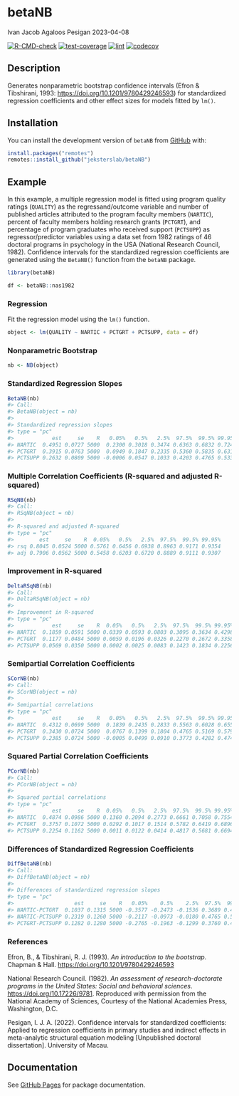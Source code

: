 betaNB
================
Ivan Jacob Agaloos Pesigan
2023-04-08

<!-- README.md is generated from README.Rmd. Please edit that file -->
<!-- badges: start -->

[![R-CMD-check](https://github.com/jeksterslab/betaNB/workflows/R-CMD-check/badge.svg)](https://github.com/jeksterslab/betaNB/actions)
[![test-coverage](https://github.com/jeksterslab/betaNB/actions/workflows/test-coverage.yaml/badge.svg)](https://github.com/jeksterslab/betaNB/actions/workflows/test-coverage.yaml)
[![lint](https://github.com/jeksterslab/betaNB/actions/workflows/lint.yaml/badge.svg)](https://github.com/jeksterslab/betaNB/actions/workflows/lint.yaml)
[![codecov](https://codecov.io/gh/jeksterslab/betaNB/branch/main/graph/badge.svg?token=KVLUET3DJ6)](https://codecov.io/gh/jeksterslab/betaNB)
<!-- badges: end -->

## Description

Generates nonparametric bootstrap confidence intervals (Efron &
Tibshirani, 1993: <https://doi.org/10.1201/9780429246593>) for
standardized regression coefficients and other effect sizes for models
fitted by `lm()`.

## Installation

<!--
You can install the CRAN release of `betaNB` with:

```r
install.packages("betaNB")
```
-->

You can install the development version of `betaNB` from
[GitHub](https://github.com/jeksterslab/betaNB) with:

``` r
install.packages("remotes")
remotes::install_github("jeksterslab/betaNB")
```

## Example

In this example, a multiple regression model is fitted using program
quality ratings (`QUALITY`) as the regressand/outcome variable and
number of published articles attributed to the program faculty members
(`NARTIC`), percent of faculty members holding research grants
(`PCTGRT`), and percentage of program graduates who received support
(`PCTSUPP`) as regressor/predictor variables using a data set from 1982
ratings of 46 doctoral programs in psychology in the USA (National
Research Council, 1982). Confidence intervals for the standardized
regression coefficients are generated using the `BetaNB()` function from
the `betaNB` package.

``` r
library(betaNB)
```

``` r
df <- betaNB::nas1982
```

### Regression

Fit the regression model using the `lm()` function.

``` r
object <- lm(QUALITY ~ NARTIC + PCTGRT + PCTSUPP, data = df)
```

### Nonparametric Bootstrap

``` r
nb <- NB(object)
```

### Standardized Regression Slopes

``` r
BetaNB(nb)
#> Call:
#> BetaNB(object = nb)
#> 
#> Standardized regression slopes
#> type = "pc"
#>            est     se    R   0.05%   0.5%   2.5%  97.5%  99.5% 99.95%
#> NARTIC  0.4951 0.0727 5000  0.2300 0.3018 0.3474 0.6363 0.6832 0.7246
#> PCTGRT  0.3915 0.0763 5000  0.0949 0.1847 0.2335 0.5360 0.5835 0.6317
#> PCTSUPP 0.2632 0.0809 5000 -0.0006 0.0547 0.1033 0.4203 0.4765 0.5330
```

### Multiple Correlation Coefficients (R-squared and adjusted R-squared)

``` r
RSqNB(nb)
#> Call:
#> RSqNB(object = nb)
#> 
#> R-squared and adjusted R-squared
#> type = "pc"
#>        est     se    R  0.05%   0.5%   2.5%  97.5%  99.5% 99.95%
#> rsq 0.8045 0.0524 5000 0.5761 0.6456 0.6938 0.8963 0.9171 0.9354
#> adj 0.7906 0.0562 5000 0.5458 0.6203 0.6720 0.8889 0.9111 0.9307
```

### Improvement in R-squared

``` r
DeltaRSqNB(nb)
#> Call:
#> DeltaRSqNB(object = nb)
#> 
#> Improvement in R-squared
#> type = "pc"
#>            est     se    R  0.05%   0.5%   2.5%  97.5%  99.5% 99.95%
#> NARTIC  0.1859 0.0591 5000 0.0339 0.0593 0.0803 0.3095 0.3634 0.4298
#> PCTGRT  0.1177 0.0484 5000 0.0059 0.0196 0.0326 0.2270 0.2672 0.3358
#> PCTSUPP 0.0569 0.0350 5000 0.0002 0.0025 0.0083 0.1423 0.1834 0.2256
```

### Semipartial Correlation Coefficients

``` r
SCorNB(nb)
#> Call:
#> SCorNB(object = nb)
#> 
#> Semipartial correlations
#> type = "pc"
#>            est     se    R   0.05%   0.5%   2.5%  97.5%  99.5% 99.95%
#> NARTIC  0.4312 0.0699 5000  0.1839 0.2435 0.2833 0.5563 0.6028 0.6556
#> PCTGRT  0.3430 0.0724 5000  0.0767 0.1399 0.1804 0.4765 0.5169 0.5794
#> PCTSUPP 0.2385 0.0724 5000 -0.0005 0.0499 0.0910 0.3773 0.4282 0.4749
```

### Squared Partial Correlation Coefficients

``` r
PCorNB(nb)
#> Call:
#> PCorNB(object = nb)
#> 
#> Squared partial correlations
#> type = "pc"
#>            est     se    R  0.05%   0.5%   2.5%  97.5%  99.5% 99.95%
#> NARTIC  0.4874 0.0986 5000 0.1360 0.2094 0.2773 0.6661 0.7058 0.7554
#> PCTGRT  0.3757 0.1072 5000 0.0292 0.1017 0.1514 0.5782 0.6419 0.6896
#> PCTSUPP 0.2254 0.1162 5000 0.0011 0.0122 0.0414 0.4817 0.5681 0.6694
```

### Differences of Standardized Regression Coefficients

``` r
DiffBetaNB(nb)
#> Call:
#> DiffBetaNB(object = nb)
#> 
#> Differences of standardized regression slopes
#> type = "pc"
#>                   est     se    R   0.05%    0.5%    2.5%  97.5%  99.5% 99.95%
#> NARTIC-PCTGRT  0.1037 0.1315 5000 -0.3577 -0.2473 -0.1536 0.3689 0.4643 0.6041
#> NARTIC-PCTSUPP 0.2319 0.1260 5000 -0.2117 -0.0973 -0.0180 0.4765 0.5554 0.6402
#> PCTGRT-PCTSUPP 0.1282 0.1280 5000 -0.2765 -0.1963 -0.1299 0.3760 0.4668 0.5417
```

### References

Efron, B., & Tibshirani, R. J. (1993). *An introduction to the
bootstrap*. Chapman & Hall. <https://doi.org/10.1201/9780429246593>

National Research Council. (1982). *An assessment of research-doctorate
programs in the United States: Social and behavioral sciences*.
<https://doi.org/10.17226/9781>. Reproduced with permission from the
National Academy of Sciences, Courtesy of the National Academies Press,
Washington, D.C.

Pesigan, I. J. A. (2022). Confidence intervals for standardized
coefficients: Applied to regression coefficients in primary studies and
indirect effects in meta-analytic structural equation modeling
\[Unpublished doctoral dissertation\]. University of Macau.

## Documentation

See [GitHub Pages](https://jeksterslab.github.io/betaNB/index.html) for
package documentation.
